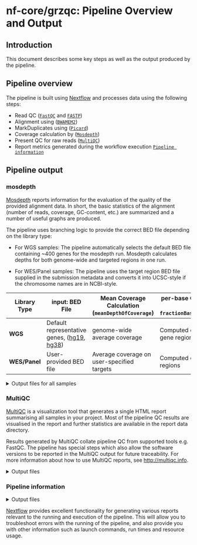 # nf-core/grzqc: Pipeline Overview and Output

## Introduction

This document describes some key steps as well as the output produced by the pipeline. 

## Pipeline overview

The pipeline is built using [Nextflow](https://www.nextflow.io/) and processes data using the following steps:

- Read QC ([`FastQC`](https://www.bioinformatics.babraham.ac.uk/projects/fastqc/) and [`FASTP`](https://github.com/OpenGene/fastp))
- Alignment using ([`BWAMEM2`](https://github.com/bwa-mem2/bwa-mem2))
- MarkDuplicates using ([`Picard`](https://gatk.broadinstitute.org/hc/en-us/articles/360037052812-MarkDuplicates-Picard))
- Coverage calculation by ([`Mosdepth`](https://github.com/brentp/mosdepth))
- Present QC for raw reads ([`MultiQC`](http://multiqc.info/))
- Report metrics generated during the workflow execution [`Pipeline information`](#pipeline-information) 

## Pipeline output

### mosdepth

[Mosdepth](https://github.com/brentp/mosdepth) reports information for the evaluation of the quality of the provided alignment data.
In short, the basic statistics of the alignment (number of reads, coverage, GC-content, etc.) are summarized and a number of useful graphs are produced.

The pipeline uses branching logic to provide the correct BED file depending on the library type:

- For WGS samples:
The pipeline automatically selects the default BED file containing ~400 genes for the mosdepth run. Mosdepth calculates depths for both genome-wide and targeted regions in one run.

- For WES/Panel samples:
The pipeline uses the target region BED file supplied in the submission metadata and converts it into UCSC-style if the chromosome names are in NCBI-style.

| **Library Type** | **input: BED File**                   | **Mean Coverage Calculation (`meanDepthOfCoverage`)**           | **per-base Coverage of Targeted Regions (to furthur calculate `fractionBasesAboveQualityThresholdRequired`)**                  |
|------------------|------------------------------------|-----------------------------------------|----------------------------------------|
| **WGS**          | Default representative genes, ([hg19](../assets/default_files/hg19_439_omim_genes.bed), [hg38](../assets/default_files/hg38_440_omim_genes.bed)) |  genome-wide average coverage           | Computed over a predefined set of ~400 gene regions         |
| **WES/Panel**    | User-provided BED file                         | Average coverage on user-specified targets | Computed over the user-provided target regions              |

<details markdown="1">
<summary>Output files for all samples</summary>

**Output directory: `{outdir}/results/mosdepth/<sample>`**

- `<sample>.mosdepth.summary.txt`
  - A summary of mean depths per chromosome and within specified regions per chromosome.  
- `<sample>.regions.bed.gz`
  - per-base depth for chromosome and genome-wide, or targeted regions

  </details>

### MultiQC

[MultiQC](http://multiqc.info) is a visualization tool that generates a single HTML report summarising all samples in your project. Most of the pipeline QC results are visualised in the report and further statistics are available in the report data directory.

Results generated by MultiQC collate pipeline QC from supported tools e.g. FastQC. The pipeline has special steps which also allow the software versions to be reported in the MultiQC output for future traceability. For more information about how to use MultiQC reports, see <http://multiqc.info>.

<details markdown="1">
<summary>Output files</summary>

- `multiqc/`
  - `multiqc_report.html`: a standalone HTML file that can be viewed in your web browser.
  - `multiqc_data/`: directory containing parsed statistics from the different tools used in the pipeline.
  - `multiqc_plots/`: directory containing static images from the report in various formats.

</details>

### Pipeline information

<details markdown="1">
<summary>Output files</summary>

- `pipeline_info/`
  - Reports generated by Nextflow: `execution_report.html`, `execution_timeline.html`, `execution_trace.txt` and `pipeline_dag.dot`/`pipeline_dag.svg`.
  - Reports generated by the pipeline: `pipeline_report.html`, `pipeline_report.txt` and `software_versions.yml`. The `pipeline_report*` files will only be present if the `--email` / `--email_on_fail` parameter's are used when running the pipeline.
  - Reformatted samplesheet files used as input to the pipeline: `samplesheet.valid.csv`.
  - Parameters used by the pipeline run: `params.json`.

</details>

[Nextflow](https://www.nextflow.io/docs/latest/tracing.html) provides excellent functionality for generating various reports relevant to the running and execution of the pipeline. This will allow you to troubleshoot errors with the running of the pipeline, and also provide you with other information such as launch commands, run times and resource usage.
